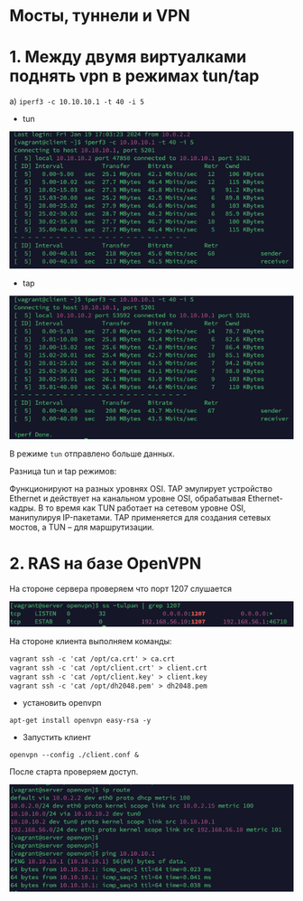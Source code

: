 # Мосты, туннели и VPN

# 1. Между двумя виртуалками поднять vpn в режимах tun/tap

а) ```iperf3 -c 10.10.10.1 -t 40 -i 5```
 - tun 
 
 ![Image_alt](https://github.com/kenttok/LP_Lesson34/blob/main/4.png)
 
 - tap

![Image_alt](https://github.com/kenttok/LP_Lesson34/blob/main/3.png)

В режиме ```tun``` отправлено больше данных.

Разница tun и tap режимов:

Функционируют на разных уровнях OSI. TAP эмулирует устройство Ethernet и действует на канальном уровне OSI, обрабатывая Ethernet-кадры. В то время как TUN работает на сетевом уровне OSI, манипулируя IP-пакетами. TAP применяется для создания сетевых мостов, а TUN – для маршрутизации.

# 2. RAS на базе OpenVPN

На стороне сервера проверяем что порт 1207 слушается

 ![Image_alt](https://github.com/kenttok/LP_Lesson34/blob/main/1.png)

На стороне клиента выполняем команды:

```
vagrant ssh -c 'cat /opt/ca.crt' > ca.crt
vagrant ssh -c 'cat /opt/client.crt' > client.crt
vagrant ssh -c 'cat /opt/client.key' > client.key
vagrant ssh -c 'cat /opt/dh2048.pem' > dh2048.pem
```
- установить openvpn
```
apt-get install openvpn easy-rsa -y
```
- Запустить клиент
```
openvpn --config ./client.conf &
```

После старта проверяем доступ.

![Image_alt](https://github.com/kenttok/LP_Lesson34/blob/main/2.png)
